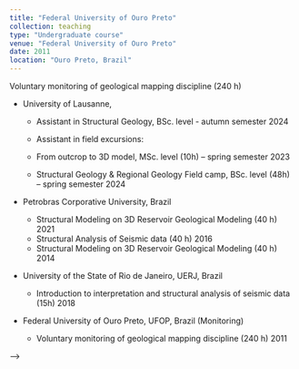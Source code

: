 ```yaml
---
title: "Federal University of Ouro Preto"
collection: teaching
type: "Undergraduate course"
venue: "Federal University of Ouro Preto"
date: 2011
location: "Ouro Preto, Brazil"
---
```


Voluntary monitoring of geological mapping discipline (240 h)

<!-- 
Heading 1
======

Heading 2
======

Heading 3
======

Teaching
======

Este é um comentário em HTML que não será exibido na página -->


* University of Lausanne, 
  * Assistant in Structural Geology, BSc. level - autumn semester 2024

  * Assistant in field excursions:
  *  From outcrop to 3D model, MSc. level (10h) – spring semester 2023
  *  Structural Geology & Regional Geology Field camp, BSc. level (48h) – spring semester 2024

* Petrobras Corporative University, Brazil
  * Structural Modeling on 3D Reservoir Geological Modeling (40 h)	2021
  * Structural Analysis of Seismic data (40 h)	2016 
  * Structural Modeling on 3D Reservoir Geological Modeling (40 h)	2014 

* University of the State of Rio de Janeiro, UERJ, Brazil
  * Introduction to interpretation and structural analysis of seismic data (15h)	2018 

* Federal University of Ouro Preto, UFOP, Brazil (Monitoring)	
  * Voluntary monitoring of geological mapping discipline (240 h)	2011
 
-->
